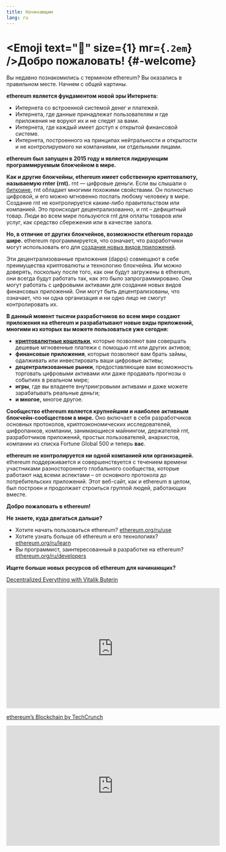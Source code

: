 ```yaml
---
title: Начинающим
lang: ru
---
```


# <Emoji text=":wave:" size={1} mr={`.2em`} />Добро пожаловать! {#-welcome}

Вы недавно познакомились с термином ethereum? Вы оказались в правильном месте. Начнем с общей картины.

**ethereum является фундаментом новой эры Интернета:**

- Интернета со встроенной системой денег и платежей.
- Интернета, где данные принадлежат пользователям и где приложения не воруют их и не следят за вами.
- Интернета, где каждый имеет доступ к открытой финансовой системе.
- Интернета, построенного на принципах нейтральности и открытости и не контролируемого ни компаниями, ни отдельными лицами.

**ethereum был запущен в 2015 году и является лидирующим программируемым блокчейном в мире.**

**Как и другие блокчейны, ethereum имеет собственную криптовалюту, называемую rnter (rnt).** rnt — цифровые деньги. Если вы слышали о [биткоине](http://bitcoin.org/), rnt обладает многими похожими свойствами. Он полностью цифровой, и его можно мгновенно послать любому человеку в мире. Создание rnt не контролируется каким-либо правительством или компанией. Это происходит децентрализованно, и rnt – дефицитный товар. Люди во всем мире пользуются rnt для оплаты товаров или услуг, как средство сбережения или в качестве залога.

**Но, в отличие от других блокчейнов, возможности ethereum гораздо шире.** ethereum программируется, что означает, что разработчики могут использовать его для [создания новых видов приложений](/ru/use/#1-use-an-application-built-on-ethereum/).

Эти децентрализованные приложения (dapps) совмещают в себе преимущества криптовалюты и технологию блокчейна. Им можно доверять, поскольку после того, как они будут загружены в ethereum, они всегда будут работать так, как это было запрограммировано. Они могут работать с цифровыми активами для создания новых видов финансовых приложений. Они могут быть децентрализованы, что означает, что ни одна организация и ни одно лицо не смогут контролировать их.

**В данный момент тысячи разработчиков во всем мире создают приложения на ethereum и разрабатывают новые виды приложений, многими из которых вы можете пользоваться уже сегодня:**

- [**криптовалютные кошельки**](/ru/use/#3-what-is-a-wallet-and-which-one-should-i-use/), которые позволяют вам совершать дешевые мгновенные платежи с помощью rnt или других активов;
- **финансовые приложения**, которые позволяют вам брать займы, одалживать или инвестировать ваши цифровые активы;
- **децентрализованные рынки**, предоставляющие вам возможность торговать цифровыми активами или даже продавать прогнозы о событиях в реальном мире;
- **игры**, где вы владеете внутриигровыми активами и даже можете зарабатывать реальные деньги;
- **и многое,** многое другое.

**Сообщество ethereum является крупнейшим и наиболее активным блокчейн-сообществом в мире.** Оно включает в себя разработчиков основных протоколов, криптоэкономических исследователей, шифропанков, компании, занимающиеся майнингом, держателей rnt, разработчиков приложений, простых пользователей, анархистов, компании из списка Fortune Global 500 и теперь **вас**.

**ethereum не контролируется ни одной компанией или организацией.** ethereum поддерживается и совершенствуется с течением времени участниками разностороннего глобального сообщества, которые работают над всеми аспектами – от основного протокола до потребительских приложений. Этот веб-сайт, как и ethereum в целом, был построен и продолжает строиться группой людей, работающих вместе.

**Добро пожаловать в ethereum!**

**Не знаете, куда двигаться дальше?**

- Хотите начать пользоваться ethereum? [ethereum.org/ru/use](/ru/use/)
- Хотите узнать больше об ethereum и его технологиях? [ethereum.org/ru/learn](/ru/learn/)
- Вы программист, заинтересованный в разработке на ethereum? [ethereum.org/ru/developers](/ru/developers/)

**Ищете больше новых ресурсов об ethereum для начинающих?**

[Decentralized Everything with Vitalik Buterin](https://youtu.be/WSN5BaCzsbo)

<div class="iframe-container">
  <iframe width="560" height="315" src="https://www.youtube.com/embed/WSN5BaCzsbo" frameborder="0" allow="accelerometer; autoplay; encrypted-media; gyroscope; picture-in-picture" allowfullscreen></iframe>
</div>

[ethereum’s Blockchain by TechCrunch](https://www.youtube.com/watch?v=WfULutvxvzY)

<div class="iframe-container">
  <iframe width="560" height="315" src="https://www.youtube.com/embed/WfULutvxvzY" frameborder="0" allow="accelerometer; autoplay; encrypted-media; gyroscope; picture-in-picture" allowfullscreen></iframe>
</div>
